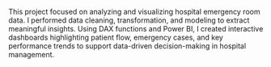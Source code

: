 
This project focused on analyzing and visualizing hospital emergency room data. I performed data cleaning, transformation, and modeling to extract meaningful insights. Using DAX functions and Power BI, I created interactive dashboards highlighting patient flow, emergency cases, and key performance trends to support data-driven decision-making in hospital management.
